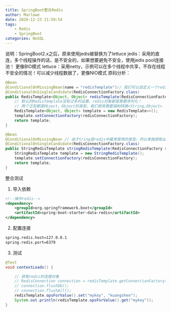 ```yaml
---
title: SpringBoot整合Redis
author: Marlowe
date: 2020-12-23 21:59:54
tags:
    - Redis
    - SpringBoot
categories: NoSQL
---
```

<!--more-->

说明：SpringBoot2.x之后，原来使用jedis被替换为了lettuce
jedis：采用的直连，多个线程操作的话，是不安全的，如果想要避免不安全，使用jedis pool连接池！ 更像BIO模式
lettuce：采用netty，示例可以在多个线程中共享，不存在线程不安全的情况！可以减少线程数据了，更像NIO模式
原码分析：
```java
@Bean
@ConditionalOnMissingBean(name = "redisTemplate")// 我们可以自定义一个redisTemplate来替换这个默认的！
@ConditionalOnSingleCandidate(RedisConnectionFactory.class)
public RedisTemplate<Object, Object> redisTemplate(RedisConnectionFactory redisConnectionFactory) {
    // 默认的RedisTemplate没有过多的设置，redis对象都是需要序列化！
    // 两个泛型都是Object，Object的类型，我们使用需要强制转换<String,Object>
    RedisTemplate<Object, Object> template = new RedisTemplate<>();
    template.setConnectionFactory(redisConnectionFactory);
    return template;
}

@Bean
@ConditionalOnMissingBean // 由于tring是redis中最常使用的类型，所以单独提取出来了一个bean！
@ConditionalOnSingleCandidate(RedisConnectionFactory.class)
public StringRedisTemplate stringRedisTemplate(RedisConnectionFactory redisConnectionFactory) {
    StringRedisTemplate template = new StringRedisTemplate();
    template.setConnectionFactory(redisConnectionFactory);
    return template;
}
```

整合测试

1. 导入依赖
```xml
<!--操作redis-->
<dependency>
    <groupId>org.springframework.boot</groupId>
    <artifactId>spring-boot-starter-data-redis</artifactId>
</dependency>
```
2. 配置连接
```xml
spring.redis.host=127.0.0.1
spring.redis.port=6379
```
3. 测试
```java
@Test
void contextLoads() {

    // 获取redis的连接对象
    // RedisConnection connection = redisTemplate.getConnectionFactory().getConnection();
    // connection.flushDb();
    // connection.flushAll();
    redisTemplate.opsForValue().set("mykey", "kuangshen");
    System.out.println(redisTemplate.opsForValue().get("mykey"));
}
```



